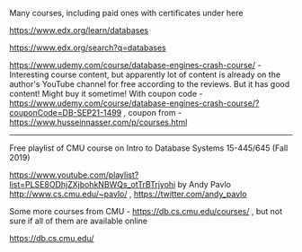 
Many courses, including paid ones with certificates under here

https://www.edx.org/learn/databases

https://www.edx.org/search?q=databases

https://www.udemy.com/course/database-engines-crash-course/ - Interesting course content, but apparently lot of content is already on the author's YouTube channel for free according to the reviews. But it has good content! Might buy it sometime! With coupon code - https://www.udemy.com/course/database-engines-crash-course/?couponCode=DB-SEP21-1499 , coupon from - https://www.husseinnasser.com/p/courses.html

---

Free playlist of CMU course on Intro to Database Systems 15-445/645 (Fall 2019)

https://www.youtube.com/playlist?list=PLSE8ODhjZXjbohkNBWQs_otTrBTrjyohi by Andy Pavlo http://www.cs.cmu.edu/~pavlo/ , https://twitter.com/andy_pavlo

Some more courses from CMU - https://db.cs.cmu.edu/courses/ , but not sure if all of them are available online

https://db.cs.cmu.edu/ 
